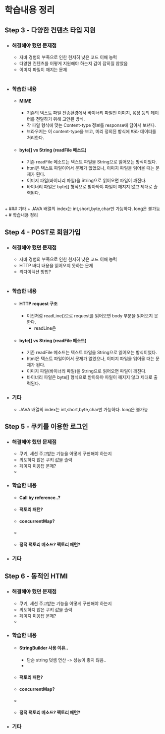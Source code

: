 # 학습내용 정리

## Step 3 - 다양한 컨텐츠 타입 지원

+ ### 해결해야 했던 문제점
  * 자바 경험의 부족으로 인한 현저히 낮은 코드 이해 능력
  * 다양한 컨텐츠를 어떻게 지원해야 하는지 감이 잡히질 않았음
  * 이미지 파일이 깨지는 문제
<br><br>

+ ### 학습한 내용
  + #### MIME
    + 기존의 텍스트 파일 전송환경에서 바이너리 파일인 이미지, 음성 등의 데이터를 전달하기 위해 고안된 방식.
    + 각 파일 형식에 맞는 Content-type 정보를 response에 담아서 보낸다.
    + 브라우저는 이 content-type을 보고, 미리 정의된 방식에 따라 데이터를 처리한다.
  + #### byte[] vs String (readFile 메소드)
    + 기존 readFile 메소드는 텍스트 파일을 String으로 읽어오는 방식이었다.
    + html은 텍스트 파일이어서 문제가 없었으나, 이미지 파일을 읽어올 때는 문제가 된다.
    + 이미지 파일(바이너리 파일)을 String으로 읽어오면 파일이 깨진다.
    + 바이너리 파일은 byte[] 형식으로 받아와야 파일이 깨지지 않고 제대로 출력된다.
<br>
+ ### 기타
  + JAVA 배열의 index는 int,short,byte,char만 가능하다. long은 불가능
+ # 학습내용 정리

## Step 4 - POST로 회원가입

+ ### 해결해야 했던 문제점
  * 자바 경험의 부족으로 인한 현저히 낮은 코드 이해 능력
  * HTTP 바디 내용을 읽어오지 못하는 문제
  * 리다이렉션 방법?
    <br><br>

+ ### 학습한 내용
  + #### HTTP request 구조
    + 이전처럼 readLine()으로 request를 읽어오면 body 부분을 읽어오지 못한다.
      + readLine은 
  + #### byte[] vs String (readFile 메소드)
    + 기존 readFile 메소드는 텍스트 파일을 String으로 읽어오는 방식이었다.
    + html은 텍스트 파일이어서 문제가 없었으나, 이미지 파일을 읽어올 때는 문제가 된다.
    + 이미지 파일(바이너리 파일)을 String으로 읽어오면 파일이 깨진다.
    + 바이너리 파일은 byte[] 형식으로 받아와야 파일이 깨지지 않고 제대로 출력된다.
      <br>
+ ### 기타
  + JAVA 배열의 index는 int,short,byte,char만 가능하다. long은 불가능

## Step 5 - 쿠키를 이용한 로그인

+ ### 해결해야 했던 문제점
  * 쿠키, 세션 주고받는 기능을 어떻게 구현해야 하는지
  * 의도하지 않은 쿠키 값을 출력
  * 페이지 미응답 문제?
  * 
+ ### 학습한 내용
  + #### Call by reference..?
  + #### 팩토리 패턴?
  + #### concurrentMap?
  + ####
  + #### 정적 팩토리 메소드? 팩토리 패턴?
+ ### 기타

## Step 6 - 동적인 HTMl

+ ### 해결해야 했던 문제점
  * 쿠키, 세션 주고받는 기능을 어떻게 구현해야 하는지
  * 의도하지 않은 쿠키 값을 출력
  * 페이지 미응답 문제?
  *
+ ### 학습한 내용
  + #### StringBuilder 사용 이유..
    + 단순 string 덧셈 연산 -> 성능이 좋지 않음..
    + 
  + #### 팩토리 패턴?
  + #### concurrentMap?
  + ####
  + #### 정적 팩토리 메소드? 팩토리 패턴?
+ ### 기타
